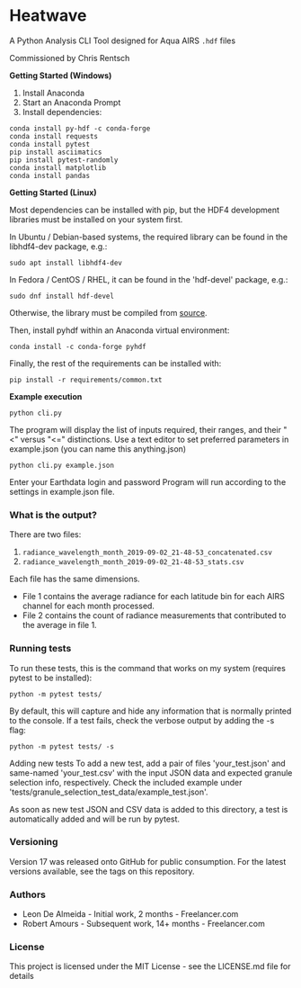 # Heatwave

A Python Analysis CLI Tool designed for Aqua AIRS `.hdf` files

Commissioned by Chris Rentsch 



**Getting Started (Windows)**

1. Install Anaconda
2. Start an Anaconda Prompt
3. Install dependencies:


```
conda install py-hdf -c conda-forge
conda install requests
conda install pytest
pip install asciimatics
pip install pytest-randomly
conda install matplotlib
conda install pandas
```

**Getting Started (Linux)**

Most dependencies can be installed with pip, but the HDF4 development libraries must be installed on your system first.

In Ubuntu / Debian-based systems, the required library can be found in the libhdf4-dev package, e.g.:
```
sudo apt install libhdf4-dev
```

In Fedora / CentOS / RHEL, it can be found in the 'hdf-devel' package, e.g.:
```
sudo dnf install hdf-devel
```

Otherwise, the library must be compiled from [source](https://support.hdfgroup.org/products/hdf4/).


Then, install pyhdf within an Anaconda virtual environment:
```
conda install -c conda-forge pyhdf
```


Finally, the rest of the requirements can be installed with:

```
pip install -r requirements/common.txt
```


**Example execution**
```
python cli.py
```

The program will display the list of inputs required, their ranges, and their "<" versus "<=" distinctions.
Use a text editor to set preferred parameters in example.json (you can name this anything.json)

```
python cli.py example.json
```

Enter your Earthdata login and password
Program will run according to the settings in example.json file.

### What is the output?

There are two files:
1. `radiance_wavelength_month_2019-09-02_21-48-53_concatenated.csv`
2. `radiance_wavelength_month_2019-09-02_21-48-53_stats.csv`

Each file has the same dimensions.
- File 1 contains the average radiance for each latitude bin for each AIRS channel for each month processed.
- File 2 contains the count of radiance measurements that contributed to the average in file 1.

### Running tests
To run these tests, this is the command that works on my system (requires pytest to be installed):
```
python -m pytest tests/
```
By default, this will capture and hide any information that is normally printed to the console. If a test fails, check the verbose output by adding the -s flag:
```
python -m pytest tests/ -s
```
Adding new tests
To add a new test, add a pair of files 'your_test.json' and same-named 'your_test.csv' with the input JSON data and expected granule selection info, respectively. Check the included example under 'tests/granule_selection_test_data/example_test.json'.

As soon as new test JSON and CSV data is added to this directory, a test is automatically added and will be run by pytest.

### Versioning
Version 17 was released onto GitHub for public consumption.
For the latest versions available, see the tags on this repository.

### Authors
- Leon De Almeida - Initial work, 2 months - Freelancer.com
- Robert Amours - Subsequent work, 14+ months - Freelancer.com

### License
This project is licensed under the MIT License - see the LICENSE.md file for details
